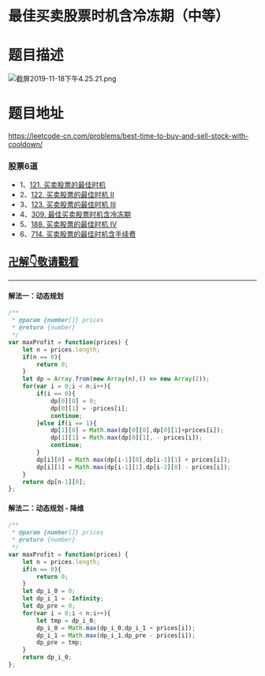 # 最佳买卖股票时机含冷冻期（中等）
# 题目描述
![截屏2019-11-18下午4.25.21.png](https://pic.leetcode-cn.com/237d25e1117002e3da6c6c007b612a07b463804d92a9c7ef2f4871b2c50a3563-%E6%88%AA%E5%B1%8F2019-11-18%E4%B8%8B%E5%8D%884.25.21.png)
# 题目地址
<https://leetcode-cn.com/problems/best-time-to-buy-and-sell-stock-with-cooldown/>
### 股票6道
+ 1、[121. 买卖股票的最佳时机](https://leetcode-cn.com/problems/best-time-to-buy-and-sell-stock/)
+ 2、[122. 买卖股票的最佳时机 II](https://leetcode-cn.com/problems/best-time-to-buy-and-sell-stock-ii/)
+ 3、[123. 买卖股票的最佳时机 III](https://leetcode-cn.com/problems/best-time-to-buy-and-sell-stock-iii/submissions/)
+ 4、[309. 最佳买卖股票时机含冷冻期](https://leetcode-cn.com/problems/best-time-to-buy-and-sell-stock-with-cooldown/submissions/)
+ 5、[188. 买卖股票的最佳时机 IV](https://leetcode-cn.com/problems/best-time-to-buy-and-sell-stock-iv/submissions/)
+ 6、[714. 买卖股票的最佳时机含手续费](https://leetcode-cn.com/problems/best-time-to-buy-and-sell-stock-with-transaction-fee/submissions/)
## [卍解👇敬请戳看](https://github.com/Alex660/Algorithms-and-data-structures/blob/master/demos/%E8%82%A1%E7%A5%A86%E9%81%93.md)
___
#### 解法一：动态规划
```javascript
/**
 * @param {number[]} prices
 * @return {number}
 */
var maxProfit = function(prices) {
    let n = prices.length;
    if(n == 0){
        return 0;
    }
    let dp = Array.from(new Array(n),() => new Array(2));
    for(var i = 0;i < n;i++){
        if(i == 0){
            dp[0][0] = 0;
            dp[0][1] = -prices[i];
            continue;
        }else if(i == 1){
            dp[1][0] = Math.max(dp[0][0],dp[0][1]+prices[i]);
            dp[1][1] = Math.max(dp[0][1], - prices[i]);
            continue;
        }
        dp[i][0] = Math.max(dp[i-1][0],dp[i-1][1] + prices[i]);
        dp[i][1] = Math.max(dp[i-1][1],dp[i-2][0] - prices[i]);
    }
    return dp[n-1][0];
};
```
#### 解法二：动态规划 - 降维
```javascript
/**
 * @param {number[]} prices
 * @return {number}
 */
var maxProfit = function(prices) {
    let n = prices.length;
    if(n == 0){
        return 0;
    }
    let dp_i_0 = 0;
    let dp_i_1 = -Infinity;
    let dp_pre = 0;
    for(var i = 0;i < n;i++){
        let tmp = dp_i_0;
        dp_i_0 = Math.max(dp_i_0,dp_i_1 + prices[i]);
        dp_i_1 = Math.max(dp_i_1,dp_pre - prices[i]);
        dp_pre = tmp;
    }
    return dp_i_0;
};
```